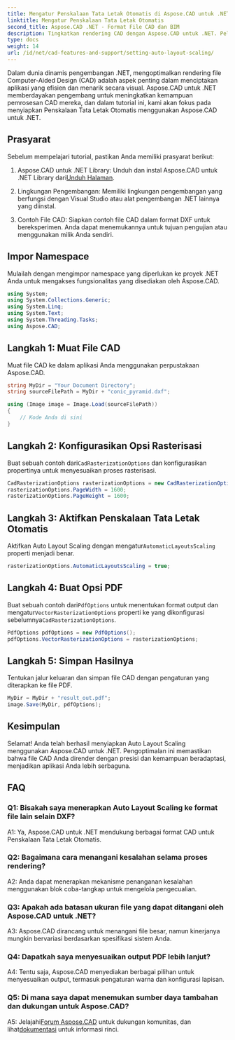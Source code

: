 ```yaml
---
title: Mengatur Penskalaan Tata Letak Otomatis di Aspose.CAD untuk .NET
linktitle: Mengatur Penskalaan Tata Letak Otomatis
second_title: Aspose.CAD .NET - Format File CAD dan BIM
description: Tingkatkan rendering CAD dengan Aspose.CAD untuk .NET. Pelajari cara menyiapkan Auto Layout Scaling untuk rendering file yang presisi dan mudah beradaptasi.
type: docs
weight: 14
url: /id/net/cad-features-and-support/setting-auto-layout-scaling/
---
```

Dalam dunia dinamis pengembangan .NET, mengoptimalkan rendering file Computer-Aided Design (CAD) adalah aspek penting dalam menciptakan aplikasi yang efisien dan menarik secara visual. Aspose.CAD untuk .NET memberdayakan pengembang untuk meningkatkan kemampuan pemrosesan CAD mereka, dan dalam tutorial ini, kami akan fokus pada menyiapkan Penskalaan Tata Letak Otomatis menggunakan Aspose.CAD untuk .NET.

## Prasyarat

Sebelum mempelajari tutorial, pastikan Anda memiliki prasyarat berikut:

1.  Aspose.CAD untuk .NET Library: Unduh dan instal Aspose.CAD untuk .NET Library dari[Unduh Halaman](https://releases.aspose.com/cad/net/).

2. Lingkungan Pengembangan: Memiliki lingkungan pengembangan yang berfungsi dengan Visual Studio atau alat pengembangan .NET lainnya yang diinstal.

3. Contoh File CAD: Siapkan contoh file CAD dalam format DXF untuk bereksperimen. Anda dapat menemukannya untuk tujuan pengujian atau menggunakan milik Anda sendiri.

## Impor Namespace

Mulailah dengan mengimpor namespace yang diperlukan ke proyek .NET Anda untuk mengakses fungsionalitas yang disediakan oleh Aspose.CAD.

```csharp
using System;
using System.Collections.Generic;
using System.Linq;
using System.Text;
using System.Threading.Tasks;
using Aspose.CAD;
```

## Langkah 1: Muat File CAD

Muat file CAD ke dalam aplikasi Anda menggunakan perpustakaan Aspose.CAD.

```csharp
string MyDir = "Your Document Directory";
string sourceFilePath = MyDir + "conic_pyramid.dxf";

using (Image image = Image.Load(sourceFilePath))
{
    // Kode Anda di sini
}
```

## Langkah 2: Konfigurasikan Opsi Rasterisasi

 Buat sebuah contoh dari`CadRasterizationOptions` dan konfigurasikan propertinya untuk menyesuaikan proses rasterisasi.

```csharp
CadRasterizationOptions rasterizationOptions = new CadRasterizationOptions();
rasterizationOptions.PageWidth = 1600;
rasterizationOptions.PageHeight = 1600;
```

## Langkah 3: Aktifkan Penskalaan Tata Letak Otomatis

 Aktifkan Auto Layout Scaling dengan mengatur`AutomaticLayoutsScaling` properti menjadi benar.

```csharp
rasterizationOptions.AutomaticLayoutsScaling = true;
```

## Langkah 4: Buat Opsi PDF

 Buat sebuah contoh dari`PdfOptions` untuk menentukan format output dan mengatur`VectorRasterizationOptions` properti ke yang dikonfigurasi sebelumnya`CadRasterizationOptions`.

```csharp
PdfOptions pdfOptions = new PdfOptions();
pdfOptions.VectorRasterizationOptions = rasterizationOptions;
```

## Langkah 5: Simpan Hasilnya

Tentukan jalur keluaran dan simpan file CAD dengan pengaturan yang diterapkan ke file PDF.

```csharp
MyDir = MyDir + "result_out.pdf";
image.Save(MyDir, pdfOptions);
```

## Kesimpulan

Selamat! Anda telah berhasil menyiapkan Auto Layout Scaling menggunakan Aspose.CAD untuk .NET. Pengoptimalan ini memastikan bahwa file CAD Anda dirender dengan presisi dan kemampuan beradaptasi, menjadikan aplikasi Anda lebih serbaguna.

## FAQ

### Q1: Bisakah saya menerapkan Auto Layout Scaling ke format file lain selain DXF?

A1: Ya, Aspose.CAD untuk .NET mendukung berbagai format CAD untuk Penskalaan Tata Letak Otomatis.

### Q2: Bagaimana cara menangani kesalahan selama proses rendering?

A2: Anda dapat menerapkan mekanisme penanganan kesalahan menggunakan blok coba-tangkap untuk mengelola pengecualian.

### Q3: Apakah ada batasan ukuran file yang dapat ditangani oleh Aspose.CAD untuk .NET?

A3: Aspose.CAD dirancang untuk menangani file besar, namun kinerjanya mungkin bervariasi berdasarkan spesifikasi sistem Anda.

### Q4: Dapatkah saya menyesuaikan output PDF lebih lanjut?

A4: Tentu saja, Aspose.CAD menyediakan berbagai pilihan untuk menyesuaikan output, termasuk pengaturan warna dan konfigurasi lapisan.

### Q5: Di mana saya dapat menemukan sumber daya tambahan dan dukungan untuk Aspose.CAD?

 A5: Jelajahi[Forum Aspose.CAD](https://forum.aspose.com/c/cad/19) untuk dukungan komunitas, dan lihat[dokumentasi](https://reference.aspose.com/cad/net/) untuk informasi rinci.